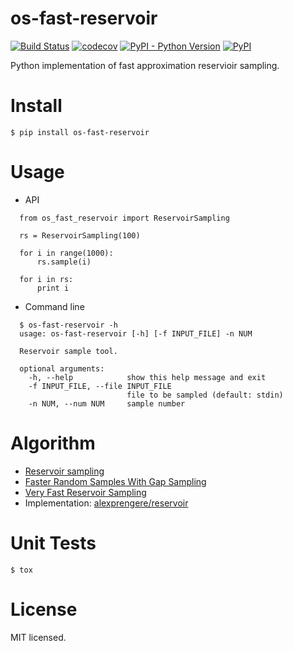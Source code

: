 # os-fast-reservoir
[![Build Status](https://www.travis-ci.org/cfhamlet/os-fast-reservoir.svg?branch=master)](https://www.travis-ci.org/cfhamlet/os-fast-reservoir)
[![codecov](https://codecov.io/gh/cfhamlet/os-fast-reservoir/branch/master/graph/badge.svg)](https://codecov.io/gh/cfhamlet/os-fast-reservoir)
[![PyPI - Python Version](https://img.shields.io/pypi/pyversions/os-fast-reservoir.svg)](https://pypi.python.org/pypi/os-fast-reservoir)
[![PyPI](https://img.shields.io/pypi/v/os-fast-reservoir.svg)](https://pypi.python.org/pypi/os-fast-reservoir)

Python implementation of fast approximation reservioir sampling.

# Install
  `$ pip install os-fast-reservoir`

# Usage
  * API
  ```
    from os_fast_reservoir import ReservoirSampling

    rs = ReservoirSampling(100)

    for i in range(1000):
        rs.sample(i)

    for i in rs:
        print i
  ```
  * Command line
  ```
    $ os-fast-reservoir -h
    usage: os-fast-reservoir [-h] [-f INPUT_FILE] -n NUM

    Reservoir sample tool.

    optional arguments:
      -h, --help            show this help message and exit
      -f INPUT_FILE, --file INPUT_FILE
                            file to be sampled (default: stdin)
      -n NUM, --num NUM     sample number
  ```

# Algorithm
  * [Reservoir sampling](https://en.wikipedia.org/wiki/Reservoir_sampling)
  * [Faster Random Samples With Gap Sampling](http://erikerlandson.github.io/blog/2014/09/11/faster-random-samples-with-gap-sampling/)
  * [Very Fast Reservoir Sampling](http://erikerlandson.github.io/blog/2015/11/20/very-fast-reservoir-sampling/)
  * Implementation: [alexprengere/reservoir](https://github.com/alexprengere/reservoir)

# Unit Tests
  `$ tox`

# License
  MIT licensed.
